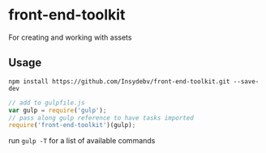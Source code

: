 # front-end-toolkit
For creating and working with assets

## Usage
`npm install https://github.com/Insydebv/front-end-toolkit.git --save-dev`

```javascript
// add to gulpfile.js
var gulp = require('gulp');
// pass along gulp reference to have tasks imported
require('front-end-toolkit')(gulp);
```

run `gulp -T` for a list of available commands
